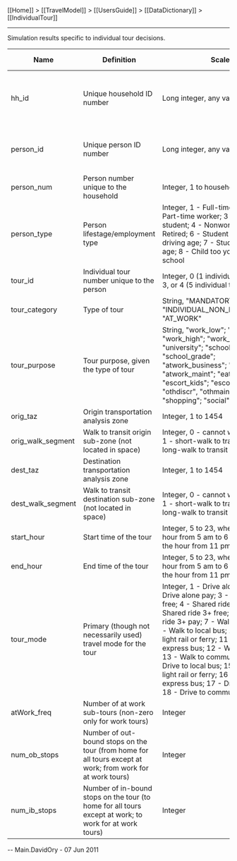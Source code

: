[[Home]] > [[TravelModel]] > [[UsersGuide]] > [[DataDictionary]] > [[IndividualTour]]

---

Simulation results specific to individual tour decisions.

| Name | Definition | Scale | Join with &hellip; |
|---|---|---|---|
| hh_id | Unique household ID number | Long integer, any value | All model files, [synthetic population household file](PopSynHousehold) |
| person_id | Unique person ID number | Long integer, any value | [Synthetic population person file](PopSynPerson), [[Person]] |
| person_num | Person number unique to the household | Integer, 1 to household size | [[Person]] |
| person_type | Person lifestage/employment type | Integer, 1 - Full-time worker; 2 - Part-time worker; 3 - University student; 4 - Nonworker; 5 - Retired; 6 - Student of non-driving age; 7 - Student of driving age; 8 - Child too young for school |   |
| tour_id | Individual tour number unique to the person | Integer, 0 (1 individual tour), 1, 2, 3, or 4 (5 individual tours) |   |
| tour_category | Type of tour | String, "MANDATORY"; "INDIVIDUAL_NON_MANDATORY"; "AT_WORK" |   |
| tour_purpose | Tour purpose, given the type of tour | String, "work_low"; "work_med"; "work_high"; "work_very high"; "university"; "school_high"; "school_grade"; "atwork_business"; "atwork_eat"; "atwork_maint"; "eatout"; "escort_kids"; "escort_no kids"; "othdiscr", "othmaint"; "shopping"; "social" |   |
| orig_taz | Origin transportation analysis zone | Integer, 1 to 1454 | [Shape file](http://opendata.mtc.ca.gov/datasets/travel-analysis-zones) |
| orig_walk_segment | Walk to transit origin sub-zone (not located in space) | Integer, 0 - cannot walk to transit; 1 - short-walk to transit; 2 - long-walk to transit |   |
| dest_taz | Destination transportation analysis zone | Integer, 1 to 1454 | [Shape file](http://opendata.mtc.ca.gov/datasets/travel-analysis-zones) |
| dest_walk_segment | Walk to transit destination sub-zone (not located in space) | Integer, 0 - cannot walk to transit; 1 - short-walk to transit; 2 - long-walk to transit |   |
| start_hour | Start time of the tour | Integer, 5 to 23, where 5 is the hour from 5 am to 6 am and 23 is the hour from 11 pm to midnight |   |
| end_hour | End time of the tour | Integer, 5 to 23, where 5 is the hour from 5 am to 6 am and 23 is the hour from 11 pm to midnight |   |
| tour_mode | Primary (though not necessarily used) travel mode for the tour | Integer, 1 - Drive alone free; 2 - Drive alone pay; 3 - Shared ride 2 free; 4 - Shared ride 2 pay; 5 - Shared ride 3+ free; 6 - Shared ride 3+ pay; 7 - Walk; 8 - Bike; 9 - Walk to local bus; 10 - Walk to light rail or ferry; 11 - Walk to express bus; 12 - Walk to BART; 13 - Walk to commuter rail; 14 - Drive to local bus; 15 - Drive to light rail or ferry; 16 - Drive to express bus; 17 - Drive to BART; 18 - Drive to commuter rail |   |
| atWork_freq | Number of at work sub-tours (non-zero only for work tours) | Integer |   |
| num_ob_stops | Number of out-bound stops on the tour (from home for all tours except at work; from work for at work tours) | Integer |   |
| num_ib_stops | Number of in-bound stops on the tour (to home for all tours except at work; to work for at work tours) | Integer |   |


-- Main.DavidOry - 07 Jun 2011